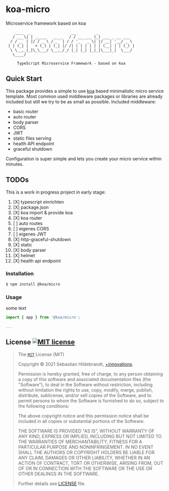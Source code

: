 # koa-micro
Microservice framework based on koa

```
    ____  _                  __         _
   / __ \| | _____   __ _   / / __ ___ (_) ___ _ __ ___
  / / _` | |/ / _ \ / _` | / / '_ ` _ \| |/ __| '__/ _ \
 | | (_| |   < (_) | (_| |/ /| | | | | | | (__| | | (_) |
  \ \__,_|_|\_\___/ \__,_/_/ |_| |_| |_|_|\___|_|  \___/
   \____/

     TypeScript Microservice Framework - based on koa

```

## Quick Start

This package provides a simple to use [koa][koa-url] based minimalistic micro service template. Most common used middleware packages or libraries are already included but still we try to be as small as possible. Included middleware:

- basic router
- auto router
- body parser
- CORS
- JWT
- static files serving
- health API endpoint
- graceful shutdown

Configuration is super simple and lets you create your micro service within minutes.

## TODOs

This is a work in progress project in early stage:

1. [X] typescript einrichten
2. [X] package.json
3. [X] koa import & provide koa
4. [X] koa router
5. [ ] auto routes
6. [ ] eigenes CORS
7. [ ] eigenes JWT
8. [X] http-graceful-shutdown
9. [X] static
10. [X] body parser
11. [X] helmet
12. [X] health api endpoint

### Installation

```bash
$ npm install @koa/micro
```

### Usage

some text

```ts
import { app } from '@koa/micro';

...
```

## License [![MIT license][license-img]][license-url]

>The [`MIT`][license-url] License (MIT)
>
>Copyright &copy; 2021 Sebastian Hildebrandt, [+innovations](http://www.plus-innovations.com).
>
>Permission is hereby granted, free of charge, to any person obtaining a copy
>of this software and associated documentation files (the "Software"), to deal
>in the Software without restriction, including without limitation the rights
>to use, copy, modify, merge, publish, distribute, sublicense, and/or sell
>copies of the Software, and to permit persons to whom the Software is
>furnished to do so, subject to the following conditions:
>
>The above copyright notice and this permission notice shall be included in
>all copies or substantial portions of the Software.
>
>THE SOFTWARE IS PROVIDED "AS IS", WITHOUT WARRANTY OF ANY KIND, EXPRESS OR
>IMPLIED, INCLUDING BUT NOT LIMITED TO THE WARRANTIES OF MERCHANTABILITY,
>FITNESS FOR A PARTICULAR PURPOSE AND NONINFRINGEMENT. IN NO EVENT SHALL THE
>AUTHORS OR COPYRIGHT HOLDERS BE LIABLE FOR ANY CLAIM, DAMAGES OR OTHER
>LIABILITY, WHETHER IN AN ACTION OF CONTRACT, TORT OR OTHERWISE, ARISING FROM,
>OUT OF OR IN CONNECTION WITH THE SOFTWARE OR THE USE OR OTHER DEALINGS IN
>THE SOFTWARE.
>
>Further details see [LICENSE](LICENSE) file.

[license-url]: https://github.com/sebhildebrandt/systeminformation/blob/master/LICENSE
[license-img]: https://img.shields.io/badge/license-MIT-blue.svg?style=flat-square
[koa-url]: https://github.com/koajs/koa

